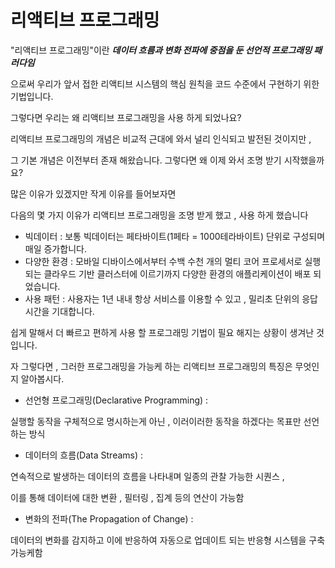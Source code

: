 # 리액티브 프로그래밍

"리액티브 프로그래밍"이란 _**데이터 흐름과 변화 전파에 중점을 둔 선언적 프로그래밍 패러다임**_

으로써 우리가 앞서 접한 리액티브 시스템의 핵심 원칙을 코드 수준에서 구현하기 위한 기법입니다.



그렇다면 우리는 왜 리액티브 프로그래밍을 사용 하게 되었나요?

리액티브 프로그래밍의 개념은 비교적 근대에 와서 널리 인식되고 발전된 것이지만 ,&#x20;

그  기본  개념은 이전부터 존재 해왔습니다. 그렇다면 왜 이제 와서 조명 받기 시작했을까요?

많은 이유가 있겠지만 작게 이유를 들어보자면

다음의 몇 가지 이유가 리액티브 프로그래밍을 조명 받게 했고 , 사용 하게 했습니다

* 빅데이터 : 보통 빅데이터는 페타바이트(1페타 = 1000테라바이트) 단위로 구성되며 매일 증가합니다.
* 다양한 환경 : 모바일 디바이스에서부터 수백 수천 개의 멀티 코어 프로세서로 실행되는 클라우드 기반 클러스터에 이르기까지 다양한 환경의 애플리케이션이 배포 되었습니다.
* 사용 패턴 : 사용자는 1년 내내 항상 서비스를 이용할 수 있고 , 밀리초 단위의 응답 시간을 기대합니다.



쉽게 말해서 더 빠르고 편하게 사용 할 프로그래밍 기법이 필요 해지는 상황이 생겨난 것입니다.



자 그렇다면 , 그러한 프로그래밍을 가능케 하는 리액티브 프로그래밍의 특징은 무엇인지 알아봅시다.

* 선언형 프로그래밍(Declarative Programming) :&#x20;

&#x20;      실행할 동작을 구체적으로 명시하는게 아닌 , 이러이러한 동작을 하겠다는 목표만 선언하는 방식

* 데이터의 흐름(Data Streams) :&#x20;

&#x20;      연속적으로 발생하는 데이터의 흐름을 나타내며 일종의 관찰 가능한 시퀀스 ,&#x20;

&#x20;      이를 통해 데이터에 대한 변환 , 필터링 , 집계 등의 연산이 가능함

* 변화의 전파(The Propagation of Change) :&#x20;

&#x20;      데이터의 변화를 감지하고 이에 반응하여 자동으로 업데이트 되는 반응형 시스템을 구축 가능케함





